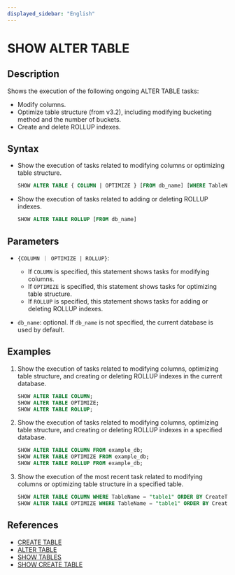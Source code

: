 ```yaml
---
displayed_sidebar: "English"
---
```


# SHOW ALTER TABLE

## Description

Shows the execution of the following ongoing ALTER TABLE tasks:

- Modify columns.
- Optimize table structure (from v3.2), including modifying bucketing method and the number of buckets.
- Create and delete ROLLUP indexes.

## Syntax

- Show the execution of tasks related to modifying columns or optimizing table structure.

    ```sql
    SHOW ALTER TABLE { COLUMN | OPTIMIZE } [FROM db_name] [WHERE TableName|CreateTime|FinishTime|State] [ORDER BY] [LIMIT]
    ```

- Show the execution of tasks related to adding or deleting ROLLUP indexes.

    ```sql
    SHOW ALTER TABLE ROLLUP [FROM db_name]
    ```

## Parameters

- `{COLUMN ｜ OPTIMIZE | ROLLUP}`:

  - If `COLUMN` is specified, this statement shows tasks for modifying columns.
  - If `OPTIMIZE` is specified, this statement shows tasks for optimizing table structure.
  - If `ROLLUP` is specified, this statement shows tasks for adding or deleting ROLLUP indexes.

- `db_name`: optional. If `db_name` is not specified, the current database is used by default.

## Examples

1. Show the execution of tasks related to modifying columns, optimizing table structure, and creating or deleting ROLLUP indexes in the current database.

    ```sql
    SHOW ALTER TABLE COLUMN;
    SHOW ALTER TABLE OPTIMIZE;
    SHOW ALTER TABLE ROLLUP;
    ```

2. Show the execution of tasks related to modifying columns, optimizing table structure, and creating or deleting ROLLUP indexes in a specified database.

    ```sql
    SHOW ALTER TABLE COLUMN FROM example_db;
    SHOW ALTER TABLE OPTIMIZE FROM example_db;
    SHOW ALTER TABLE ROLLUP FROM example_db;
    ```

3. Show the execution of the most recent task related to modifying columns or optimizing table structure in a specified table.

    ```sql
    SHOW ALTER TABLE COLUMN WHERE TableName = "table1" ORDER BY CreateTime DESC LIMIT 1;
    SHOW ALTER TABLE OPTIMIZE WHERE TableName = "table1" ORDER BY CreateTime DESC LIMIT 1; 
    ```

## References

- [CREATE TABLE](../data-definition/CREATE_TABLE.md)
- [ALTER TABLE](../data-definition/ALTER_TABLE.md)
- [SHOW TABLES](../data-manipulation/SHOW_TABLES.md)
- [SHOW CREATE TABLE](../data-manipulation/SHOW_CREATE_TABLE.md)
